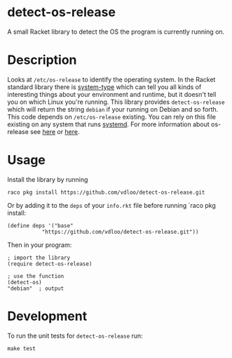 # detect-os-release

A small Racket library to detect the OS the program is currently running on.

# Description

Looks at `/etc/os-release` to identify the operating system. In the Racket standard library there is [system-type](https://docs.racket-lang.org/reference/runtime.html) which can tell you all kinds of interesting things about your environment and runtime, but it doesn't tell you on which Linux you're running. This library provides `detect-os-release` which will return the string `debian` if your running on Debian and so forth. This code depends on `/etc/os-release` existing. You can rely on this file existing on any system that runs [systemd](https://www.freedesktop.org/wiki/Software/systemd/). For more information about os-release see [here](https://www.freedesktop.org/software/systemd/man/os-release.html) or [here](https://0pointer.de/blog/projects/os-release).

# Usage

Install the library by running
```
raco pkg install https://github.com/vdloo/detect-os-release.git
```

Or by adding it to the `deps` of your `info.rkt` file before running `raco pkg install:
```
(define deps '("base"
	       "https://github.com/vdloo/detect-os-release.git"))
```

Then in your program:
```
; import the library
(require detect-os-release)

; use the function
(detect-os)
"debian"  ; output
```

# Development

To run the unit tests for `detect-os-release` run:
```
make test
```
